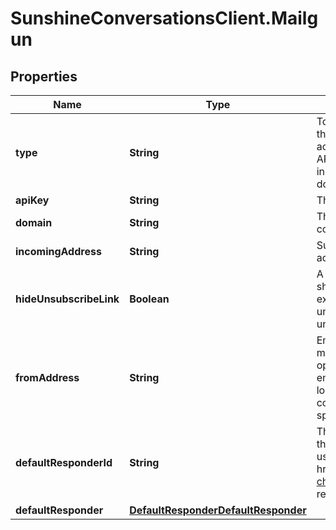 # SunshineConversationsClient.Mailgun

## Properties

Name | Type | Description | Notes
------------ | ------------- | ------------- | -------------
**type** | **String** | To configure a Mailgun integration, visit the API Keys tab in the settings page of the Mailgun dashboard and copy your active API key. Call the Create Integration endpoint with your API Key, a domain you have configured in Mailgun, and the incoming address you would like to use. Must have the same domain as the one specified in the domain parameter.  | [optional] [default to &#39;mailgun&#39;]
**apiKey** | **String** | The public API key of your Mailgun account. | 
**domain** | **String** | The domain used to relay email. This domain must be configured and verified in your Mailgun account. | 
**incomingAddress** | **String** | Sunshine Conversations will receive all emails sent to this address. It will also be used as the Reply-To address. | 
**hideUnsubscribeLink** | **Boolean** | A boolean value indicating whether the unsubscribe link should be omitted from outgoing emails. When enabled, it is expected that the business is providing the user a way to unsubscribe by some other means. By default, the unsubscribe link will be included in all outgoing emails. | [optional] 
**fromAddress** | **String** | Email address to use as the From and Reply-To address if it must be different from incomingAddress. Only use this option if the address that you supply is configured to forward emails to the incomingAddress, otherwise user replies will be lost. You must also make sure that the domain is properly configured as a mail provider so as to not be flagged as spam by the user’s email client. May be unset with null. | [optional] 
**defaultResponderId** | **String** | The default responder ID for the integration. This is the ID of the responder that will be used to send messages to the user. For more information, refer to &lt;a href&#x3D;\&quot;https://docs.smooch.io/guide/switchboard/#per-channel-default-responder\&quot;&gt;Per-channel default responder&lt;/a&gt; guide.  | [optional] 
**defaultResponder** | [**DefaultResponderDefaultResponder**](DefaultResponderDefaultResponder.md) |  | [optional] 


